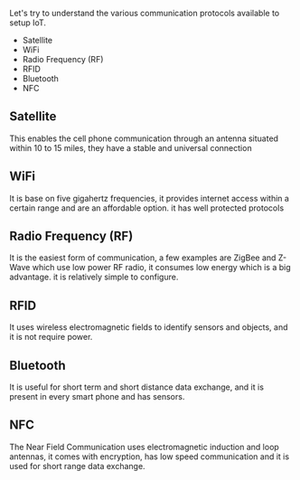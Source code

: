 Let's try to understand the various communication protocols available to setup IoT.
- Satellite
- WiFi
- Radio Frequency (RF)
- RFID
- Bluetooth
- NFC

## Satellite
This enables the cell phone communication through an antenna situated within 10 to 15 miles, they have a stable and universal connection 

## WiFi
It is base on five gigahertz frequencies, it provides internet access within a certain range and are an affordable option. it has well protected protocols

## Radio Frequency (RF)
It is the easiest form of communication, a few examples are ZigBee and Z-Wave which use low power RF radio, it consumes low energy which is a big advantage.
it is relatively simple to configure.

## RFID
It uses wireless electromagnetic fields to identify sensors and objects, and it is not require power.

## Bluetooth
It is useful for short term and short distance data exchange, and it is present in every smart phone and has sensors.

## NFC
The Near Field Communication uses electromagnetic induction and loop antennas, it comes with encryption, has low speed communication and it is used for short range data exchange. 
